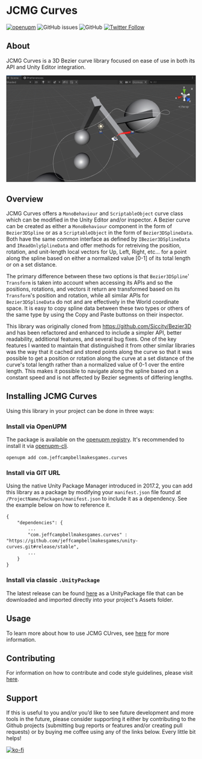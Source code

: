 # JCMG Curves
[![openupm](https://img.shields.io/npm/v/com.jeffcampbellmakesgames.curves?label=openupm&registry_uri=https://package.openupm.com)](https://openupm.com/packages/com.jeffcampbellmakesgames.curves/)
<img alt="GitHub issues" src="https://img.shields.io/github/issues/jeffcampbellmakesgames/unity-curves">
<img alt="GitHub" src="https://img.shields.io/github/license/jeffcampbellmakesgames/unity-curves">
[![Twitter Follow](https://img.shields.io/badge/twitter-%40stampyturtle-blue.svg?style=flat&label=Follow)](https://twitter.com/stampyturtle)

## About

JCMG Curves is a 3D Bezier curve library focused on ease of use in both its API and Unity Editor integration.

![Example Curve](./Images/Example01.gif)

## Overview

JCMG Curves offers a `MonoBehaviour` and `ScriptableObject` curve class which can be modified in the Unity Editor and/or inspector. A Bezier curve can be created as either a `MonoBehaviour` component in the form of `Bezier3DSpline` or as a `ScriptableObject` in the form of `Bezier3DSplineData`. Both have the same common interface as defined by `IBezier3DSplineData` and `IReadOnlySplineData` and offer methods for retreiving the position, rotation, and unit-length local vectors for Up, Left, Right, etc... for a point along the spline based on either a normalized value [0-1] of its total length or on a set distance.

The primary difference between these two options is that `Bezier3DSpline`' `Transform` is taken into account when accessing its APIs and so the positions, rotations, and vectors it return are transformed based on its `Transform`'s position and rotation, while all similar APIs for `Bezier3DSplineData` do not and are effectively in the World coordinate space. It is easy to copy spline data between these two types or others of the same type by using the Copy and Paste buttonss on their inspector.

This library was originally cloned from https://github.com/Siccity/Bezier3D and has been refactored and enhanced to include a simpler API, better readability, additional features, and several bug fixes. One of the key features I wanted to maintain that distinguished it from other similar libraries was the way that it cached and stored points along the curve so that it was possible to get a position or rotation along the curve at a set distance of the curve's total length rather than a normalized value of 0-1 over the entire length. This makes it possible to navigate along the spline based on a constant speed and is not affected by Bezier segments of differing lengths.

## Installing JCMG Curves

Using this library in your project can be done in three ways:

### Install via OpenUPM
The package is available on the [openupm registry](https://openupm.com/). It's recommended to install it via [openupm-cli](https://github.com/openupm/openupm-cli).

```
openupm add com.jeffcampbellmakesgames.curves
```

### Install via GIT URL
Using the native Unity Package Manager introduced in 2017.2, you can add this library as a package by modifying your `manifest.json` file found at `/ProjectName/Packages/manifest.json` to include it as a dependency. See the example below on how to reference it.

```
{
	"dependencies": {
		...
		"com.jeffcampbellmakesgames.curves" : "https://github.com/jeffcampbellmakesgames/unity-curves.git#release/stable",
		...
	}
}
```

### Install via classic `.UnityPackage`
The latest release can be found [here](https://github.com/jeffcampbellmakesgames/unity-curves/releases) as a UnityPackage file that can be downloaded and imported directly into your project's Assets folder.

## Usage

To learn more about how to use JCMG CUrves, see [here](./usage.md) for more information.

## Contributing

For information on how to contribute and code style guidelines, please visit [here](./contributing.md).

## Support
If this is useful to you and/or you’d like to see future development and more tools in the future, please consider supporting it either by contributing to the Github projects (submitting bug reports or features and/or creating pull requests) or by buying me coffee using any of the links below. Every little bit helps!

[![ko-fi](https://www.ko-fi.com/img/githubbutton_sm.svg)](https://ko-fi.com/I3I2W7GX)
